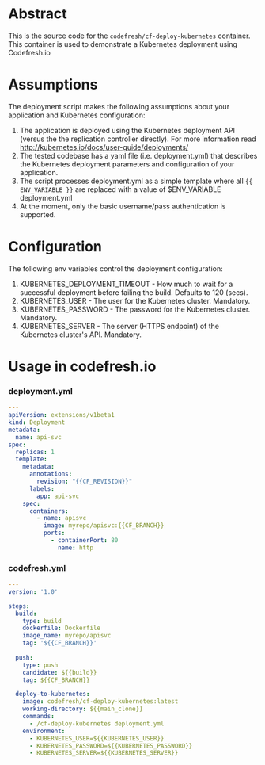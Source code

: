 # Abstract

This is the source code for the `codefresh/cf-deploy-kubernetes` container.
This container is used to demonstrate a Kubernetes deployment using Codefresh.io

# Assumptions

The deployment script makes the following assumptions about your application and
Kubernetes configuration:

1. The application is deployed using the Kubernetes deployment API (versus the
the replication controller directly). For more information read
http://kubernetes.io/docs/user-guide/deployments/
2. The tested codebase has a yaml file (i.e. deployment.yml) that describes the Kubernetes deployment
parameters and configuration of your application.
3. The script processes deployment.yml as a simple template where all `{{ ENV_VARIABLE }}` are replaced with a value of $ENV_VARIABLE deployment.yml
4. At the moment, only the basic username/pass authentication is supported.

# Configuration

The following env variables control the deployment configuration:

1. KUBERNETES_DEPLOYMENT_TIMEOUT - How much to wait for a successful deployment
before failing the build. Defaults to 120 (secs).
2. KUBERNETES_USER - The user for the Kubernetes cluster. Mandatory.
3. KUBERNETES_PASSWORD - The password for the Kubernetes cluster. Mandatory.
4. KUBERNETES_SERVER - The server (HTTPS endpoint) of the Kubernetes cluster's
API. Mandatory.

# Usage in codefresh.io

### deployment.yml

```yaml
---
apiVersion: extensions/v1beta1
kind: Deployment
metadata:
  name: api-svc
spec:
  replicas: 1
  template:
    metadata:
      annotations:
        revision: "{{CF_REVISION}}"
      labels:
        app: api-svc
    spec:
      containers:
        - name: apisvc
          image: myrepo/apisvc:{{CF_BRANCH}}
          ports:
            - containerPort: 80
              name: http

```

### codefresh.yml
```yaml
---
version: '1.0'

steps:
  build:
    type: build
    dockerfile: Dockerfile
    image_name: myrepo/apisvc
    tag: '${{CF_BRANCH}}'
    
  push:
    type: push
    candidate: ${{build}}
    tag: ${{CF_BRANCH}}

  deploy-to-kubernetes:
    image: codefresh/cf-deploy-kubernetes:latest
    working-directory: ${{main_clone}}
    commands:
      - /cf-deploy-kubernetes deployment.yml
    environment:
      - KUBERNETES_USER=${{KUBERNETES_USER}}
      - KUBERNETES_PASSWORD=${{KUBERNETES_PASSWORD}}
      - KUBERNETES_SERVER=${{KUBERNETES_SERVER}}
```
